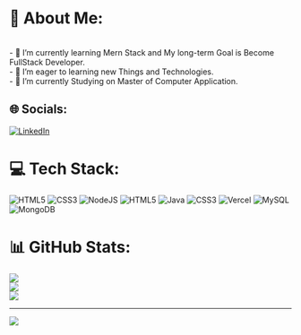 # 💫 About Me:
<br>- 🌱 I’m currently learning Mern Stack and My long-term Goal is Become FullStack Developer.<br>- 👯 I’m eager to learning new Things and Technologies.<br>- 🔭 I’m currently Studying on Master of Computer Application.


## 🌐 Socials:
[![LinkedIn](https://img.shields.io/badge/LinkedIn-%230077B5.svg?logo=linkedin&logoColor=white)](https://linkedin.com/in/https://www.linkedin.com/in/chandrus-8b6b01261) 

# 💻 Tech Stack:
![HTML5](https://img.shields.io/badge/html5-%23E34F26.svg?style=for-the-badge&logo=html5&logoColor=white) ![CSS3](https://img.shields.io/badge/css3-%231572B6.svg?style=for-the-badge&logo=css3&logoColor=white) ![NodeJS](https://img.shields.io/badge/node.js-6DA55F?style=for-the-badge&logo=node.js&logoColor=white) ![HTML5](https://img.shields.io/badge/html5-%23E34F26.svg?style=for-the-badge&logo=html5&logoColor=white) ![Java](https://img.shields.io/badge/java-%23ED8B00.svg?style=for-the-badge&logo=openjdk&logoColor=white) ![CSS3](https://img.shields.io/badge/css3-%231572B6.svg?style=for-the-badge&logo=css3&logoColor=white) ![Vercel](https://img.shields.io/badge/vercel-%23000000.svg?style=for-the-badge&logo=vercel&logoColor=white) ![MySQL](https://img.shields.io/badge/mysql-4479A1.svg?style=for-the-badge&logo=mysql&logoColor=white) ![MongoDB](https://img.shields.io/badge/MongoDB-%234ea94b.svg?style=for-the-badge&logo=mongodb&logoColor=white)
# 📊 GitHub Stats:
![](https://github-readme-stats.vercel.app/api?username=CHANDRUS-HUB&theme=dark&hide_border=false&include_all_commits=false&count_private=false)<br/>
![](https://github-readme-streak-stats.herokuapp.com/?user=CHANDRUS-HUB&theme=dark&hide_border=false)<br/>
![](https://github-readme-stats.vercel.app/api/top-langs/?username=CHANDRUS-HUB&theme=dark&hide_border=false&include_all_commits=false&count_private=false&layout=compact)

---
[![](https://visitcount.itsvg.in/api?id=CHANDRUS-HUB&icon=0&color=0)](https://visitcount.itsvg.in)

<!-- Proudly created with GPRM ( https://gprm.itsvg.in ) -->
